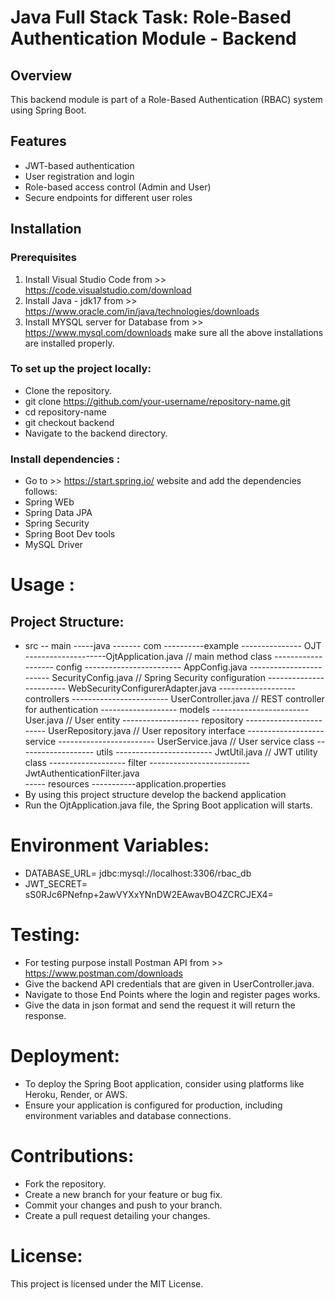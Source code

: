 # Java Full Stack Task: Role-Based Authentication Module - Backend

## Overview
This backend module is part of a Role-Based Authentication (RBAC) system using Spring Boot.

## Features
- JWT-based authentication
- User registration and login
- Role-based access control (Admin and User)
- Secure endpoints for different user roles


## Installation
### Prerequisites
1. Install Visual Studio Code from >> https://code.visualstudio.com/download
2. Install  Java - jdk17  from  >> https://www.oracle.com/in/java/technologies/downloads
3. Install MYSQL server for Database from >> https://www.mysql.com/downloads
make sure all the above installations are installed properly.

### To set up the project locally:
- Clone the repository.                         
-  git clone https://github.com/your-username/repository-name.git
-  cd repository-name
-  git checkout backend
-  Navigate to the backend directory.

### Install dependencies :
- Go to >> https://start.spring.io/ website and add the dependencies follows:
- Spring WEb
- Spring Data JPA
- Spring Security
- Spring Boot Dev tools
- MySQL Driver

# Usage : 
## Project Structure:
- src
-- main
-----java
------- com
----------example
--------------- OJT
--------------------OjtApplication.java                       // main  method class
------------------- config
------------------------ AppConfig.java
------------------------ SecurityConfig.java                  // Spring Security configuration
------------------------ WebSecurityConfigurerAdapter.java
------------------- controllers
------------------------ UserController.java                  // REST controller for authentication
------------------- models
------------------------ User.java                            // User entity
------------------- repository
------------------------ UserRepository.java          // User repository interface
------------------- service
------------------------ UserService.java             // User service class
------------------- utils
------------------------ JwtUtil.java                 // JWT utility class
------------------- filter
------------------------- JwtAuthenticationFilter.java   
----- resources
-----------application.properties   
- By using this project structure  develop the backend application
- Run the OjtApplication.java file, the Spring Boot application will starts.

  
# Environment Variables:
- DATABASE_URL= jdbc:mysql://localhost:3306/rbac_db
- JWT_SECRET= sS0RJc6PNefnp+2awVYXxYNnDW2EAwavBO4ZCRCJEX4=

# Testing:
- For testing purpose install Postman API from >> https://www.postman.com/downloads
- Give the backend API credentials that are given in UserController.java.
- Navigate to those End Points where the login and register pages works.
- Give the data in json format and send the request it will return the response.

# Deployment:
- To deploy the Spring Boot application, consider using platforms like Heroku, Render, or AWS. 
- Ensure your application is configured for production, including environment variables and database connections.

# Contributions:
- Fork the repository.
- Create a new branch for your feature or bug fix.
- Commit your changes and push to your branch.
- Create a pull request detailing your changes.

# License:
This project is licensed under the MIT License.


   

